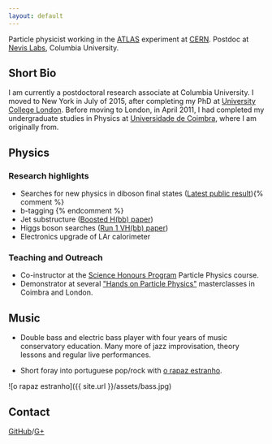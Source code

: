 ```yaml
---
layout: default
---
```


Particle physicist working in the [ATLAS](https://atlas.cern/) experiment at [CERN](https://cern.ch/).
Postdoc at [Nevis Labs](https://www.nevis.columbia.edu/), Columbia University.

## Short Bio

I am currently a postdoctoral research associate at Columbia University. I moved to New York in July of 2015, after completing my PhD at [University College London](http://www.hep.ucl.ac.uk/). Before moving to London, in April 2011, I had completed my undergraduate studies in Physics at [Universidade de Coimbra](http://fisica.uc.pt/ax/main.php), where I am originally from. 

## Physics

### Research highlights
* Searches for new physics in diboson final states ([Latest public result](https://cds.cern.ch/record/2258132)){% comment %}
* b-tagging
{% endcomment %}
* Jet substructure ([Boosted H(bb) paper](https://arxiv.org/abs/1506.04973))
* Higgs boson searches ([Run 1 VH(bb) paper](https://arxiv.org/abs/1409.6212))
* Electronics upgrade of LAr calorimeter

### Teaching and Outreach

* Co-instructor at the [Science Honours Program](http://www.columbia.edu/cu/shp/calendar.html) Particle Physics course.
* Demonstrator at several ["Hands on Particle Physics"](http://physicsmasterclasses.org/) masterclasses in Coimbra and London.

## Music

* Double bass and electric bass player with four years of music conservatory education. Many more of jazz improvisation, theory lessons and regular live performances. 

* Short foray into portuguese pop/rock with [o rapaz estranho](https://www.youtube.com/playlist?list=PLBFEFEBC70AE5B69F).

![o rapaz estranho]({{ site.url }}/assets/bass.jpg)

## Contact
[GitHub](https://github.com/miochoa)/[G+](https://plus.google.com/u/0/111670421592989935716)